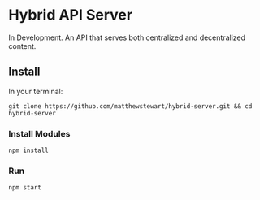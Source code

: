 # Hybrid API Server
In Development. An API that serves both centralized and decentralized content.

## Install
In your terminal:
```
git clone https://github.com/matthewstewart/hybrid-server.git && cd hybrid-server
```

### Install Modules
```
npm install
```

### Run
```
npm start
```
